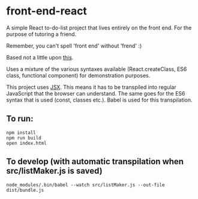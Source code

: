 # front-end-react
A simple React to-do-list project that lives entirely on the front end. For the purpose of tutoring a friend.

Remember, you can't spell 'front end' without 'frend' :)

Based not a little upon [this](http://codepen.io/pankajparashar/pen/MYzgyW?editors=1000#0).

Uses a mixture of the various syntaxes available (React.createClass, ES6 class, functional component) for demonstration purposes.

This project uses [JSX](https://facebook.github.io/react/docs/jsx-in-depth.html). This means it has to be transpiled into regular JavaScript that the browser can understand. The same goes for the ES6 syntax that is used (const, classes etc.). Babel is used for this transpilation.

To run:
-----
```
npm install
npm run build
open index.html
```

To develop (with automatic transpilation when src/listMaker.js is saved)
-----
```
node_modules/.bin/babel --watch src/listMaker.js --out-file dist/bundle.js
```
